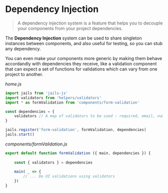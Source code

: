 # Dependency Injection

> A dependency injection system is a feature that helps you to decouple your components from your project dependencies. 

The **Dependency Injection** system can be used to share singleton instances between components, and also useful for testing, so you can stub any dependency.

You can even make your components more generic by making them behave accordandly with dependencies they receive, like a validation component that can expect a set of functions for validations which can vary from one project to another.

*home.js*

```js
import jails from 'jails-js'
import validators from 'helpers/validators'
import * as formValidation from 'components/form-validation'

const dependencies = {
    validators // A map of validators to be used : required, email, number, etc.
}

jails.register('form-validation', formValidation, dependencies)
jails.start()
```

*components/formValidation.js*

```js 
export default function formValidation ({ main, dependencies }) {
    
    const { validators } = dependencies
    
    main( _ => {
        // ... Do UI validations using validators
    })
}
```